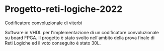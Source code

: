 # Progetto-reti-logiche-2022
 Codificatore convoluzionale di viterbi

Software in VHDL per l'implementazione di un codificatore convoluzionale su board FPGA. Il progetto è stato svolto nell'ambito della prova finale di Reti Logiche ed il voto conseguito è stato 30L.
